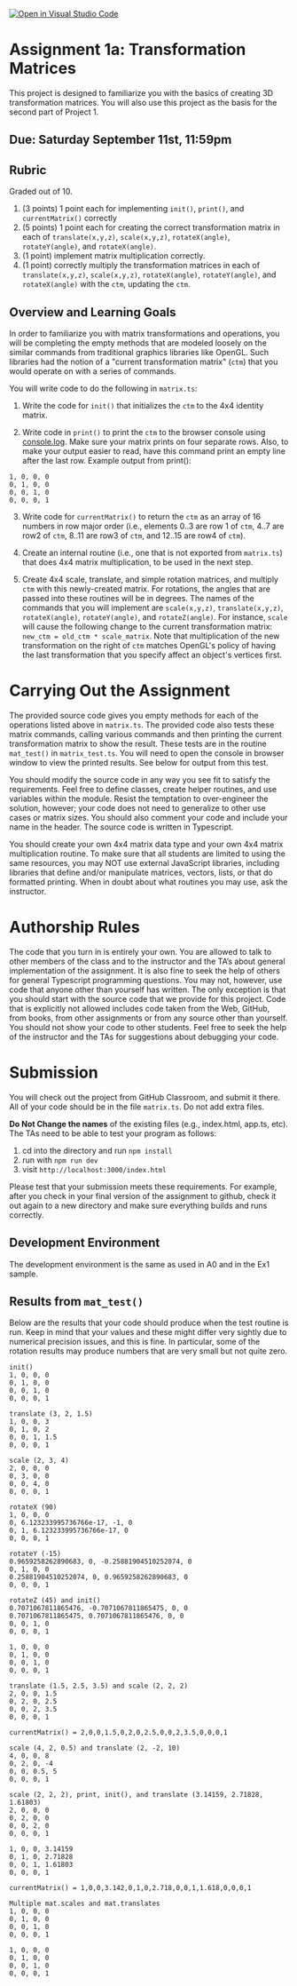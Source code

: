[![Open in Visual Studio Code](https://classroom.github.com/assets/open-in-vscode-f059dc9a6f8d3a56e377f745f24479a46679e63a5d9fe6f495e02850cd0d8118.svg)](https://classroom.github.com/online_ide?assignment_repo_id=5543489&assignment_repo_type=AssignmentRepo)
# Assignment 1a:  Transformation Matrices

This project is designed to familiarize you with the basics of creating 3D transformation matrices. You will also use this project as the basis for the second part of Project 1.

## Due: Saturday September 11st, 11:59pm

## Rubric

Graded out of 10.

1. (3 points) 1 point each for implementing `init()`, `print()`, and `currentMatrix()` correctly
2. (5 points) 1 point each for creating the correct transformation matrix in each of `translate(x,y,z)`, `scale(x,y,z)`, `rotateX(angle)`, `rotateY(angle)`, and `rotateX(angle)`.
3. (1 point) implement matrix multiplication correctly.
4. (1 point) correctly multiply the transformation matrices in each of `translate(x,y,z)`, `scale(x,y,z)`, `rotateX(angle)`, `rotateY(angle)`, and `rotateX(angle)` with the `ctm`, updating the `ctm`.

## Overview and Learning Goals

In order to familiarize you with matrix transformations and operations, you will be completing the empty methods that are modeled loosely on the similar commands from traditional graphics libraries like OpenGL. Such libraries had the notion of a "current transformation matrix" (`ctm`) that you would operate on with a series of commands.

You will write code to do the following in `matrix.ts`:

1. Write the code for `init()` that initializes the `ctm` to the 4x4 identity matrix.

2. Write code in `print()` to print the `ctm` to the browser console using [console.log](https://developer.mozilla.org/en-US/docs/Web/API/Console/log).  Make sure your matrix prints on four separate rows.  Also, to make your output easier to read, have this command print an empty line after the last row.  Example output from print():
```
1, 0, 0, 0
0, 1, 0, 0
0, 0, 1, 0
0, 0, 0, 1

```

3. Write code for `currentMatrix()` to return the `ctm` as an array of 16 numbers in row major order (i.e., elements 0..3 are row 1 of `ctm`, 4..7 are row2 of `ctm`, 8..11 are row3 of `ctm`, and 12..15 are row4 of `ctm`).

3. Create an internal routine (i.e., one that is not exported from `matrix.ts`) that does 4x4 matrix multiplication, to be used in the next step.

4. Create 4x4 scale, translate, and simple rotation matrices, and multiply `ctm` with this newly-created matrix.  For rotations, the angles that are passed into these routines will be in degrees. The names of the commands that you will implement are `scale(x,y,z)`, `translate(x,y,z)`, `rotateX(angle)`, `rotateY(angle)`, and `rotateZ(angle)`. For instance, `scale` will cause the following change to the current transformation matrix: `new_ctm = old_ctm * scale_matrix`.  Note that multiplication of the new transformation on the right of `ctm` matches OpenGL's policy of having the last transformation that you specify affect an object's vertices first.

# Carrying Out the Assignment

The provided source code gives you empty methods for each of the operations listed above in `matrix.ts`. The provided code also tests these matrix commands, calling various commands and then printing the current transformation matrix to show the result. These tests are in the routine `mat_test()` in `matrix_test.ts`.  You will need to open the console in browser window to view the printed results.  See below for output from this test.

You should modify the source code in any way you see fit to satisfy the requirements.  Feel free to define classes, create helper routines, and use variables within the module. Resist the temptation to over-engineer the solution, however; your code does not need to generalize to other use cases or matrix sizes. You should also comment your code and include your name in the header. The source code is written in Typescript.

You should create your own 4x4 matrix data type and your own 4x4 matrix multiplication routine.  To make sure that all students are limited to using the same resources, you may NOT use external JavaScript libraries, including libraries that define and/or manipulate matrices, vectors, lists, or that do formatted printing. When in doubt about what routines you may use, ask the instructor.

# Authorship Rules

The code that you turn in is entirely your own. You are allowed to talk to other members of the class and to the instructor and the TA’s about general implementation of the assignment. It is also fine to seek the help of others for general Typescript programming questions. You may not, however, use code that anyone other than yourself has written. The only exception is that you should start with the source code that we provide for this project. Code that is explicitly not allowed includes code taken from the Web, GitHub, from books, from other assignments or from any source other than yourself. You should not show your code to other students. Feel free to seek the help of the instructor and the TAs for suggestions about debugging your code.

# Submission

You will check out the project from GitHub Classroom, and submit it there.  All of your code should be in the file `matrix.ts`. Do not add extra files.

**Do Not Change the names** of the existing files (e.g., index.html, app.ts, etc).  The TAs need to be able to test your program as follows:

1. cd into the directory and run ```npm install```
2. run with ```npm run dev```
3. visit ```http://localhost:3000/index.html```

Please test that your submission meets these requirements.  For example, after you check in your final version of the assignment to github, check it out again to a new directory and make sure everything builds and runs correctly.

## Development Environment

The development environment is the same as used in A0 and in the Ex1 sample.

## Results from `mat_test()`

Below are the results that your code should produce when the test routine is run.  Keep in mind that your values and these might differ very sightly due to numerical precision issues, and this is fine.  In particular, some of the rotation results may produce numbers that are very small but not quite zero.

```
init()
1, 0, 0, 0
0, 1, 0, 0
0, 0, 1, 0
0, 0, 0, 1

translate (3, 2, 1.5)
1, 0, 0, 3
0, 1, 0, 2
0, 0, 1, 1.5
0, 0, 0, 1

scale (2, 3, 4)
2, 0, 0, 0
0, 3, 0, 0
0, 0, 4, 0
0, 0, 0, 1

rotateX (90)
1, 0, 0, 0
0, 6.123233995736766e-17, -1, 0
0, 1, 6.123233995736766e-17, 0
0, 0, 0, 1

rotateY (-15)
0.9659258262890683, 0, -0.25881904510252074, 0
0, 1, 0, 0
0.25881904510252074, 0, 0.9659258262890683, 0
0, 0, 0, 1

rotateZ (45) and init()
0.7071067811865476, -0.7071067811865475, 0, 0
0.7071067811865475, 0.7071067811865476, 0, 0
0, 0, 1, 0
0, 0, 0, 1

1, 0, 0, 0
0, 1, 0, 0
0, 0, 1, 0
0, 0, 0, 1

translate (1.5, 2.5, 3.5) and scale (2, 2, 2)
2, 0, 0, 1.5
0, 2, 0, 2.5
0, 0, 2, 3.5
0, 0, 0, 1

currentMatrix() = 2,0,0,1.5,0,2,0,2.5,0,0,2,3.5,0,0,0,1

scale (4, 2, 0.5) and translate (2, -2, 10)
4, 0, 0, 8
0, 2, 0, -4
0, 0, 0.5, 5
0, 0, 0, 1

scale (2, 2, 2), print, init(), and translate (3.14159, 2.71828, 1.61803)
2, 0, 0, 0
0, 2, 0, 0
0, 0, 2, 0
0, 0, 0, 1

1, 0, 0, 3.14159
0, 1, 0, 2.71828
0, 0, 1, 1.61803
0, 0, 0, 1

currentMatrix() = 1,0,0,3.142,0,1,0,2.718,0,0,1,1.618,0,0,0,1

Multiple mat.scales and mat.translates
1, 0, 0, 0
0, 1, 0, 0
0, 0, 1, 0
0, 0, 0, 1

1, 0, 0, 0
0, 1, 0, 0
0, 0, 1, 0
0, 0, 0, 1
```
